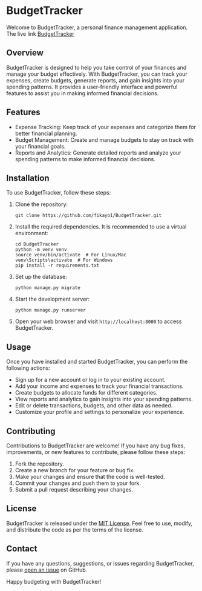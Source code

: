 # BudgetTracker

Welcome to BudgetTracker, a personal finance management application.
The live link [BudgetTracker](http://budgetracker.pythonanywhere.com/)

## Overview
BudgetTracker is designed to help you take control of your finances and manage your budget effectively. With BudgetTracker, you can track your expenses, create budgets, generate reports, and gain insights into your spending patterns. It provides a user-friendly interface and powerful features to assist you in making informed financial decisions.

## Features
- Expense Tracking: Keep track of your expenses and categorize them for better financial planning.
- Budget Management: Create and manage budgets to stay on track with your financial goals.
- Reports and Analytics: Generate detailed reports and analyze your spending patterns to make informed financial decisions.

## Installation
To use BudgetTracker, follow these steps:

1. Clone the repository:
   ```shell
   git clone https://github.com/fikayo1/BudgetTracker.git
   ```

2. Install the required dependencies. It is recommended to use a virtual environment:
   ```shell
   cd BudgetTracker
   python -m venv venv
   source venv/bin/activate  # For Linux/Mac
   venv\Scripts\activate  # For Windows
   pip install -r requirements.txt
   ```

3. Set up the database:
   ```shell
   python manage.py migrate
   ```

4. Start the development server:
   ```shell
   python manage.py runserver
   ```

5. Open your web browser and visit `http://localhost:8000` to access BudgetTracker.

## Usage
Once you have installed and started BudgetTracker, you can perform the following actions:

- Sign up for a new account or log in to your existing account.
- Add your income and expenses to track your financial transactions.
- Create budgets to allocate funds for different categories.
- View reports and analytics to gain insights into your spending patterns.
- Edit or delete transactions, budgets, and other data as needed.
- Customize your profile and settings to personalize your experience.

## Contributing
Contributions to BudgetTracker are welcome! If you have any bug fixes, improvements, or new features to contribute, please follow these steps:

1. Fork the repository.
2. Create a new branch for your feature or bug fix.
3. Make your changes and ensure that the code is well-tested.
4. Commit your changes and push them to your fork.
5. Submit a pull request describing your changes.

## License
BudgetTracker is released under the [MIT License](https://opensource.org/licenses/MIT). Feel free to use, modify, and distribute the code as per the terms of the license.

## Contact
If you have any questions, suggestions, or issues regarding BudgetTracker, please [open an issue](https://github.com/fikayo1/BudgetTracker/issues) on GitHub.

Happy budgeting with BudgetTracker!